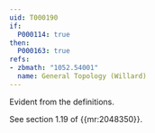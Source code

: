 ```yaml
---
uid: T000190
if:
  P000114: true
then:
  P000163: true
refs:
- zbmath: "1052.54001"
  name: General Topology (Willard)
---
```


Evident from the definitions.

See section 1.19 of {{mr:2048350}}.
